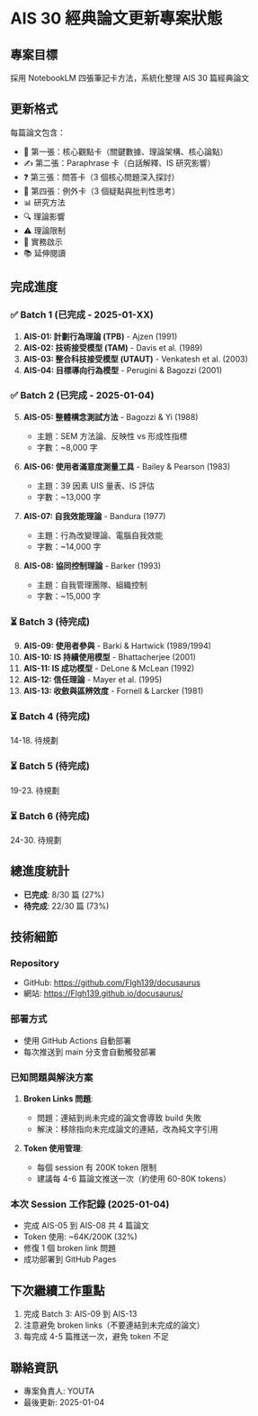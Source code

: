 # AIS 30 經典論文更新專案狀態

## 專案目標
採用 NotebookLM 四張筆記卡方法，系統化整理 AIS 30 篇經典論文

## 更新格式
每篇論文包含：
- 📌 第一張：核心觀點卡（關鍵數據、理論架構、核心論點）
- ✍️ 第二張：Paraphrase 卡（白話解釋、IS 研究影響）
- ❓ 第三張：問答卡（3 個核心問題深入探討）
- 🤔 第四張：例外卡（3 個疑點與批判性思考）
- 📊 研究方法
- 🔍 理論影響
- ⚠️ 理論限制
- 🎯 實務啟示
- 📚 延伸閱讀

## 完成進度

### ✅ Batch 1 (已完成 - 2025-01-XX)
1. **AIS-01: 計劃行為理論 (TPB)** - Ajzen (1991)
2. **AIS-02: 技術接受模型 (TAM)** - Davis et al. (1989)
3. **AIS-03: 整合科技接受模型 (UTAUT)** - Venkatesh et al. (2003)
4. **AIS-04: 目標導向行為模型** - Perugini & Bagozzi (2001)

### ✅ Batch 2 (已完成 - 2025-01-04)
5. **AIS-05: 整體構念測試方法** - Bagozzi & Yi (1988)
   - 主題：SEM 方法論、反映性 vs 形成性指標
   - 字數：~8,000 字
   
6. **AIS-06: 使用者滿意度測量工具** - Bailey & Pearson (1983)
   - 主題：39 因素 UIS 量表、IS 評估
   - 字數：~13,000 字
   
7. **AIS-07: 自我效能理論** - Bandura (1977)
   - 主題：行為改變理論、電腦自我效能
   - 字數：~14,000 字
   
8. **AIS-08: 協同控制理論** - Barker (1993)
   - 主題：自我管理團隊、組織控制
   - 字數：~15,000 字

### ⏳ Batch 3 (待完成)
9. **AIS-09: 使用者參與** - Barki & Hartwick (1989/1994)
10. **AIS-10: IS 持續使用模型** - Bhattacherjee (2001)
11. **AIS-11: IS 成功模型** - DeLone & McLean (1992)
12. **AIS-12: 信任理論** - Mayer et al. (1995)
13. **AIS-13: 收斂與區辨效度** - Fornell & Larcker (1981)

### ⏳ Batch 4 (待完成)
14-18. 待規劃

### ⏳ Batch 5 (待完成)
19-23. 待規劃

### ⏳ Batch 6 (待完成)
24-30. 待規劃

## 總進度統計
- **已完成**: 8/30 篇 (27%)
- **待完成**: 22/30 篇 (73%)

## 技術細節

### Repository
- GitHub: https://github.com/Flgh139/docusaurus
- 網站: https://Flgh139.github.io/docusaurus/

### 部署方式
- 使用 GitHub Actions 自動部署
- 每次推送到 main 分支會自動觸發部署

### 已知問題與解決方案
1. **Broken Links 問題**: 
   - 問題：連結到尚未完成的論文會導致 build 失敗
   - 解決：移除指向未完成論文的連結，改為純文字引用

2. **Token 使用管理**:
   - 每個 session 有 200K token 限制
   - 建議每 4-6 篇論文推送一次（約使用 60-80K tokens）

### 本次 Session 工作記錄 (2025-01-04)
- 完成 AIS-05 到 AIS-08 共 4 篇論文
- Token 使用: ~64K/200K (32%)
- 修復 1 個 broken link 問題
- 成功部署到 GitHub Pages

## 下次繼續工作重點
1. 完成 Batch 3: AIS-09 到 AIS-13
2. 注意避免 broken links（不要連結到未完成的論文）
3. 每完成 4-5 篇推送一次，避免 token 不足

## 聯絡資訊
- 專案負責人: YOUTA
- 最後更新: 2025-01-04
